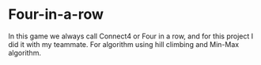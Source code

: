 # Four-in-a-row
In this game we always call Connect4 or Four in a row, and for this project I did it with my teammate. For algorithm using hill climbing and Min-Max algorithm.
